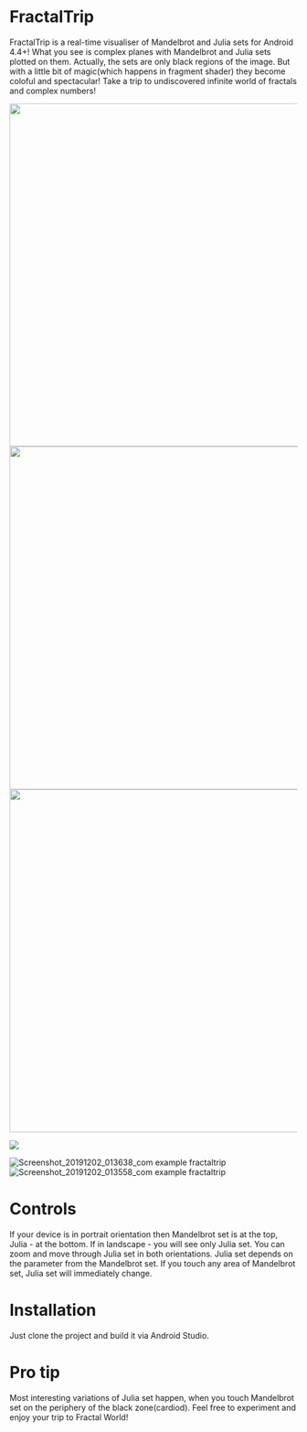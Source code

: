 # FractalTrip
FractalTrip is a real-time visualiser of Mandelbrot and Julia sets for Android 4.4+!
What you see is complex planes with Mandelbrot and Julia sets plotted on them. Actually, the sets are only black regions of the image.
But with a little bit of magic(which happens in fragment shader) they become coloful and spectacular!
Take a trip to undiscovered infinite world of fractals and complex numbers!

<img src="https://user-images.githubusercontent.com/47830605/69922583-34222100-14a6-11ea-8a8e-83371e01326f.jpg" height="600" /> <img src="https://user-images.githubusercontent.com/47830605/69922546-e0173c80-14a5-11ea-905b-d05a69855f84.gif" height="600" /><img src="https://user-images.githubusercontent.com/47830605/69922975-831d8580-14a9-11ea-9396-8bedd5d8282a.jpg" height="600" />

<img src="https://user-images.githubusercontent.com/47830605/69922535-b827d900-14a5-11ea-9b32-0e0a86f7dba8.gif" />

![Screenshot_20191202_013638_com example fractaltrip](https://user-images.githubusercontent.com/47830605/69922584-37b5a800-14a6-11ea-8f9d-015842351551.jpg)
![Screenshot_20191202_013558_com example fractaltrip](https://user-images.githubusercontent.com/47830605/69922587-3b492f00-14a6-11ea-9507-c415507da913.jpg)

# Controls
If your device is in portrait orientation then Mandelbrot set is at the top, Julia - at the bottom. If in landscape - you will see only Julia set.
You can zoom and move through Julia set in both orientations. Julia set depends on the parameter from the Mandelbrot set. If you touch
any area of Mandelbrot set, Julia set will immediately change.

# Installation 
Just clone the project and build it via Android Studio.

# Pro tip
Most interesting variations of Julia set happen, when you touch Mandelbrot set on the periphery of the black zone(cardiod).
Feel free to experiment and enjoy your trip to Fractal World!
